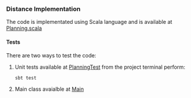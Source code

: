 ### Distance Implementation
The code is implementated using Scala language and is available at [Planning.scala](https://github.com/marienmamoni/SamDeskDistance/blob/main/src/main/scala/Planning.scala)

#### Tests
There are two ways to test the code:
1. Unit tests available at [PlanningTest](https://github.com/marienmamoni/SamDeskDistance/blob/main/src/test/scala/PlanningTest.scala)
from the project terminal perform: 
   ```
   sbt test
   ```
3. Main class avaialble at [Main](https://github.com/marienmamoni/SamDeskDistance/blob/main/src/main/scala/Main.scala)
